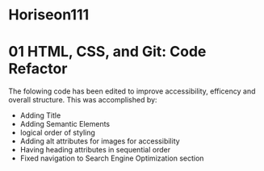 # Horiseon111
# 01 HTML, CSS, and Git: Code Refactor

The folowing code has been edited to improve accessibility, efficency and overall structure. This was accomplished by:

- Adding Title
- Adding Semantic Elements
- logical order of styling
- Adding alt attributes for images for accessibility 
- Having heading attributes in sequential order
- Fixed navigation to Search Engine Optimization section
